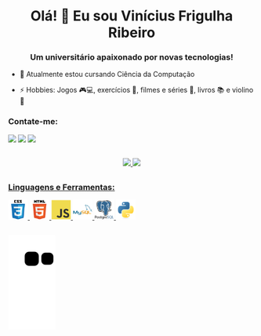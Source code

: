 <h1 align="center">Olá! 👋 Eu sou Vinícius Frigulha Ribeiro</h1>
<h3 align="center">Um universitário apaixonado por novas tecnologias!</h3>

- 🔭 Atualmente estou cursando Ciência da Computação

- ⚡ Hobbies: Jogos 🎮💻, exercícios 🏃‍, filmes e séries 🎥, livros 📚 e violino 🎻

<h3 align="left">Contate-me:</h3>
<p align="left">
<a href="https://linkedin.com/in/vinícius frigulha ribeiro" target="blank">
<div> 
 <a href="https://www.instagram.com/vinifrigulharibeiro/" target="_blank"><img src="https://img.shields.io/badge/-Instagram-%23E4405F?style=for-the-badge&logo=instagram&logoColor=white" target="_blank"></a> 
 <a href="https://www.linkedin.com/in/vinicius-f-ribeiro/" target="_blank"><img src="https://img.shields.io/badge/-LinkedIn-%230077B5?style=for-the-badge&logo=linkedin&logoColor=white" target="_blank"></a>
 <a href = "mailto:viniciusfrigulha@gmail.com"><img src="https://img.shields.io/badge/-Gmail-%23333?style=for-the-badge&logo=gmail&logoColor=white" target="_blank"></a>
</div> 

  ##
  
<div align="center"> 
   <a href="https://github.com/vinifrigulha"> 
   <img height="180em" src="https://github-readme-stats.vercel.app/api?username=vinifrigulha&show_icons=true&theme=merko&include_all_commits=true&count_private=true"/> 
   <img height="180em" src="https://github-readme-stats.vercel.app/api/top-langs/?username=vinifrigulha&layout=compact&langs_count=7&theme=merko"/> 
</div> 

##
  
  <h3 align="left">Linguagens e Ferramentas:</h3>
<p align="left"> <a href="https://www.w3schools.com/css/" target="_blank" rel="noreferrer"> <img src="https://raw.githubusercontent.com/devicons/devicon/master/icons/css3/css3-original-wordmark.svg" alt="css3" width="40" height="40"/> </a> <a href="https://www.w3.org/html/" target="_blank" rel="noreferrer"> <img src="https://raw.githubusercontent.com/devicons/devicon/master/icons/html5/html5-original-wordmark.svg" alt="html5" width="40" height="40"/> </a> <a href="https://developer.mozilla.org/en-US/docs/Web/JavaScript" target="_blank" rel="noreferrer"> <img src="https://raw.githubusercontent.com/devicons/devicon/master/icons/javascript/javascript-original.svg" alt="javascript" width="40" height="40"/> </a> <a href="https://www.mysql.com/" target="_blank" rel="noreferrer"> <img src="https://raw.githubusercontent.com/devicons/devicon/master/icons/mysql/mysql-original-wordmark.svg" alt="mysql" width="40" height="40"/> </a> <a href="https://www.postgresql.org" target="_blank" rel="noreferrer"> <img src="https://raw.githubusercontent.com/devicons/devicon/master/icons/postgresql/postgresql-original-wordmark.svg" alt="postgresql" width="40" height="40"/> </a> <a href="https://www.python.org" target="_blank" rel="noreferrer"> <img src="https://raw.githubusercontent.com/devicons/devicon/master/icons/python/python-original.svg" alt="python" width="40" height="40"/> </a> </p>
  
  ##
  
<div> 
  
   ![Snake animation](https://github.com/vinifrigulha/vinifrigulha/blob/output/github-contribution-grid-snake.svg) 
  
</div> 
